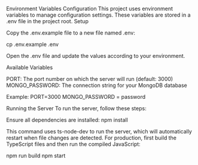 Environment Variables Configuration
This project uses environment variables to manage configuration settings. These variables are stored in a .env file in the project root.
Setup

Copy the .env.example file to a new file named .env:

cp .env.example .env

Open the .env file and update the values according to your environment.

Available Variables

PORT: The port number on which the server will run (default: 3000)
MONGO_PASSWORD: The connection string for your MongoDB database

Example:
PORT=3000
MONGO_PASSWORD = password

Running the Server
To run the server, follow these steps:

Ensure all dependencies are installed:
npm install

This command uses ts-node-dev to run the server, which will automatically restart when file changes are detected.
For production, first build the TypeScript files and then run the compiled JavaScript:

npm run build
npm start
